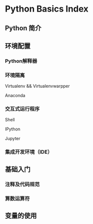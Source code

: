 # Python Basics Index

## Python 简介



## 环境配置

### Python解释器

### 环境隔离

Virtualenv && Virtualenvwarpper

Anaconda

### 交互式运行程序

Shell

IPython

Jupyter

### 集成开发环境（IDE）



## 基础入门

### 注释及代码规范

### 算数运算符

## 变量的使用

